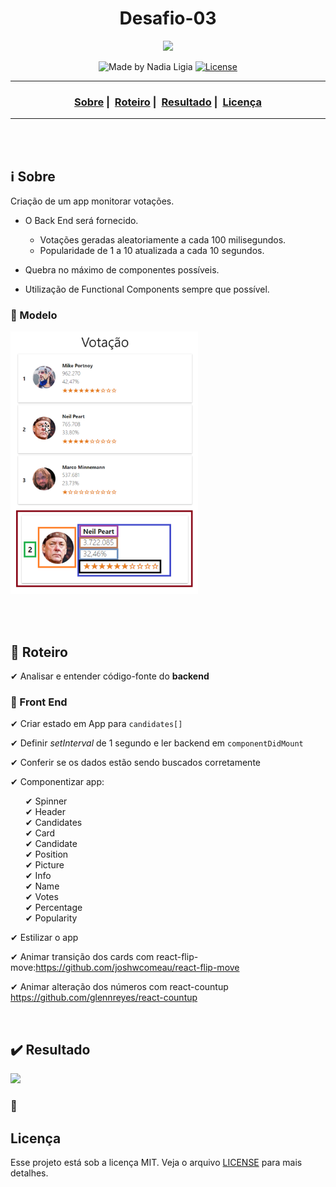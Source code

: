 <h1 align="center">Desafio-03</h1>
<p align="center">
  <img src="../../assets/logo.jpeg" width="300" heigth="300">
</p>


<p align="center">
  <img alt="Made by Nadia Ligia" src="https://img.shields.io/badge/made%20by-Nadia%20Ligia-informational">
  
  <a href="license.md">
  <img alt="License" src="https://img.shields.io/badge/License-MIT-informational">
  </a>
</p>

___

<h3 align="center">
  <a href="#information_source-sobre">Sobre</a>&nbsp;|&nbsp;
  <a href="#book-roteiro">Roteiro</a>&nbsp;|&nbsp;
  <a href="#heavy_check-mark-resultado">Resultado</a>&nbsp;|&nbsp;
  <a href="#licença">Licença</a>
</h3>

___

<br>
<br>

## ℹ️ Sobre

Criação de um app monitorar votações.

- O Back End será fornecido.
  - Votações geradas aleatoriamente a cada 100 milisegundos.
  - Popularidade de 1 a 10 atualizada a cada 10 segundos.

- Quebra no máximo de componentes possíveis.
- Utilização de Functional Components sempre que possível.

### 📌 Modelo

<img src="./assets/referencia.png" width="300">

<br><br>

## 📖 Roteiro

✔ Analisar e entender código-fonte do **backend**

### 📌 Front End 
✔ Criar estado em App para `candidates[]`

✔ Definir *setInterval* de 1 segundo e ler backend em `componentDidMount`

✔ Conferir se os dados estão sendo buscados corretamente

✔ Componentizar app:
<ul>
  ✔ Spinner<br>
  ✔ Header<br>
  ✔ Candidates <br>
  ✔ Card <br>
  ✔ Candidate <br>
  ✔ Position<br>
  ✔ Picture<br>
  ✔ Info<br>
  ✔ Name<br>
  ✔ Votes<br>
  ✔ Percentage<br>
  ✔ Popularity<br>
</ul>

✔ Estilizar o app

✔ Animar transição dos cards com react-flip-move:https://github.com/joshwcomeau/react-flip-move

✔ Animar alteração dos números com react-countup https://github.com/glennreyes/react-countup

<br>

## ✔️ Resultado

<img src="./assets/results.gif" width="400">

### 📌 

## Licença 
Esse projeto está sob a licença MIT. Veja o arquivo [LICENSE](../../LICENSE) para mais detalhes.

